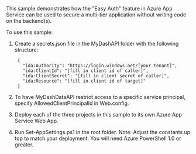 This sample demonstrates how the "Easy Auth" feature in Azure App Service can be used to secure a multi-tier application without writing code on the backend(s).

To use this sample:

1. Create a secrets.json file in the MyDashAPI folder with the following structure:

        {
          "ida:Authority": "https://login.windows.net/[your tenant]",
          "ida:ClientId": "[fill in client id of caller]",
          "ida:ClientSecret": "[fill in client secret of caller]",
          "ida:Resource": "[fill in client id of target]"
        }

2. To have MyDashDataAPI restrict access to a specific service principal, specify AllowedClientPrincipalId in Web.config. 

3. Deploy each of the three projects in this sample to its own Azure App Service Web App.

4. Run Set-AppSettings.ps1 in the root folder.  Note: Adjust the constants up top to match your deployment.  You will need Azure PowerShell 1.0 or greater.
